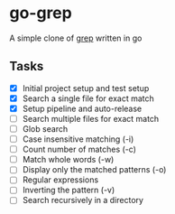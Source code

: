 # go-grep
A simple clone of [grep](https://en.wikipedia.org/wiki/Grep) written in go

## Tasks
- [x] Initial project setup and test setup
- [x] Search a single file for exact match
- [x] Setup pipeline and auto-release
- [ ] Search multiple files for exact match
- [ ] Glob search
- [ ] Case insensitive matching (-i)
- [ ] Count number of matches (-c)
- [ ] Match whole words (-w)
- [ ] Display only the matched patterns (-o)
- [ ] Regular expressions
- [ ] Inverting the pattern (-v)
- [ ] Search recursively in a directory